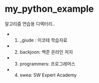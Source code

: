# my_python_example
알고리즘 연습용 디렉터리..
 - 1. _giude : 이코테 학습자료
 - 2. backjoon: 백준 온라인 저지
 - 3. programmers: 프로그래머스
 - 4. swea: SW Expert Academy
